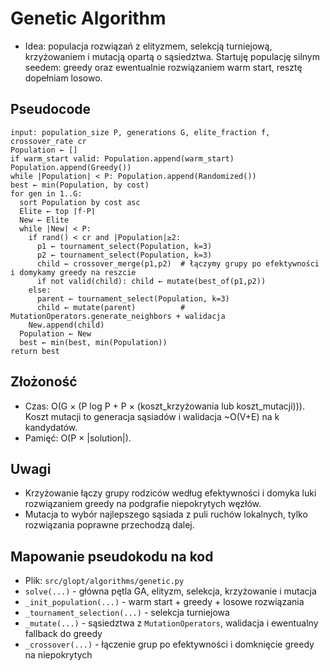 # Genetic Algorithm

- Idea: populacja rozwiązań z elityzmem, selekcją turniejową, krzyżowaniem i mutacją opartą o sąsiedztwa. Startuję populację silnym seedem: greedy oraz ewentualnie rozwiązaniem warm start, resztę dopełniam losowo.

## Pseudocode
```
input: population_size P, generations G, elite_fraction f, crossover_rate cr
Population ← []
if warm_start valid: Population.append(warm_start)
Population.append(Greedy())
while |Population| < P: Population.append(Randomized())
best ← min(Population, by cost)
for gen in 1..G:
  sort Population by cost asc
  Elite ← top ⌈f·P⌉
  New ← Elite
  while |New| < P:
    if rand() < cr and |Population|≥2:
      p1 ← tournament_select(Population, k=3)
      p2 ← tournament_select(Population, k=3)
      child ← crossover_merge(p1,p2)  # łączymy grupy po efektywności i domykamy greedy na reszcie
      if not valid(child): child ← mutate(best_of(p1,p2))
    else:
      parent ← tournament_select(Population, k=3)
      child ← mutate(parent)          # MutationOperators.generate_neighbors + walidacja
    New.append(child)
  Population ← New
  best ← min(best, min(Population))
return best
```

## Złożoność
- Czas: O(G × (P log P + P × (koszt_krzyżowania lub koszt_mutacji))). Koszt mutacji to generacja sąsiadów i walidacja ~O(V+E) na k kandydatów.
- Pamięć: O(P × |solution|).

## Uwagi
- Krzyżowanie łączy grupy rodziców według efektywności i domyka luki rozwiązaniem greedy na podgrafie niepokrytych węzłów.
- Mutacja to wybór najlepszego sąsiada z puli ruchów lokalnych, tylko rozwiązania poprawne przechodzą dalej.

## Mapowanie pseudokodu na kod
- Plik: `src/glopt/algorithms/genetic.py`
- `solve(...)` - główna pętla GA, elityzm, selekcja, krzyżowanie i mutacja
- `_init_population(...)` - warm start + greedy + losowe rozwiązania
- `_tournament_selection(...)` - selekcja turniejowa
- `_mutate(...)` - sąsiedztwa z `MutationOperators`, walidacja i ewentualny fallback do greedy
- `_crossover(...)` - łączenie grup po efektywności i domknięcie greedy na niepokrytych
